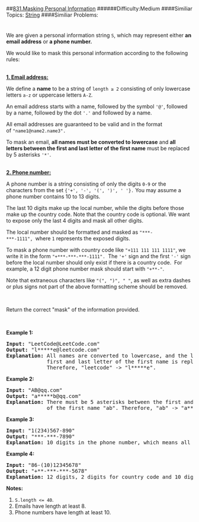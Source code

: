 ##[831.Masking Personal Information](https://leetcode.com/problems/masking-personal-information/description/ "831.Masking Personal Information")
######Difficulty:Medium
####Similiar Topics:
  [String](https://leetcode.com//tag/string)
####Similiar Problems:

<div class="question-description__3U1T" style="padding-top: 10px;"><div><p>We are given a&#160;personal information string <code>S</code>, which may represent&#160;either <strong>an email address</strong> or <strong>a phone number.</strong></p>

<p>We would like to mask this&#160;personal information according to the&#160;following rules:</p>

<p><br/>
<u><strong>1. Email address:</strong></u></p>

<p>We define a&#160;<strong>name</strong> to be a string of <code>length &#8805; 2</code> consisting&#160;of only lowercase letters&#160;<code>a-z</code> or uppercase&#160;letters&#160;<code>A-Z</code>.</p>

<p>An email address starts with a name, followed by the&#160;symbol <code>'@'</code>, followed by a name, followed by the&#160;dot&#160;<code>'.'</code>&#160;and&#160;followed by a name.&#160;</p>

<p>All email addresses are&#160;guaranteed to be valid and in the format of&#160;<code>"name1@name2.name3".</code></p>

<p>To mask an email, <strong>all names must be converted to lowercase</strong> and <strong>all letters between the first and last letter of the first name</strong> must be replaced by 5 asterisks <code>'*'</code>.</p>

<p><br/>
<u><strong>2. Phone number:</strong></u></p>

<p>A phone number is a string consisting of&#160;only the digits <code>0-9</code> or the characters from the set <code>{'+', '-', '(', ')', '&#160;'}.</code>&#160;You may assume a phone&#160;number contains&#160;10 to 13 digits.</p>

<p>The last 10 digits make up the local&#160;number, while the digits before those make up the country code. Note that&#160;the country code is optional. We want to expose only the last 4 digits&#160;and mask all other&#160;digits.</p>

<p>The local&#160;number&#160;should be formatted and masked as <code>"***-***-1111",&#160;</code>where <code>1</code> represents the exposed digits.</p>

<p>To mask a phone number with country code like <code>"+111 111 111 1111"</code>, we write it in the form <code>"+***-***-***-1111".</code>&#160; The <code>'+'</code>&#160;sign and the first <code>'-'</code>&#160;sign before the local number should only exist if there is a country code.&#160; For example, a 12 digit phone number mask&#160;should start&#160;with <code>"+**-"</code>.</p>

<p>Note that extraneous characters like <code>"(", ")", " "</code>, as well as&#160;extra dashes or plus signs not part of the above formatting scheme should be removed.</p>

<p>&#160;</p>

<p>Return the correct "mask" of the information provided.</p>

<p>&#160;</p>

<p><strong>Example 1:</strong></p>

<pre><strong>Input: </strong>"LeetCode@LeetCode.com"
<strong>Output: </strong>"l*****e@leetcode.com"
<strong>Explanation:&#160;</strong>All names are converted to lowercase, and the letters between the
&#160;            first and last letter of the first name is replaced by 5 asterisks.
&#160;            Therefore, "leetcode" -&gt; "l*****e".
</pre>

<p><strong>Example 2:</strong></p>

<pre><strong>Input: </strong>"AB@qq.com"
<strong>Output: </strong>"a*****b@qq.com"
<strong>Explanation:&#160;</strong>There must be 5 asterisks between the first and last letter 
&#160;            of the first name "ab". Therefore, "ab" -&gt; "a*****b".
</pre>

<p><strong>Example 3:</strong></p>

<pre><strong>Input: </strong>"1(234)567-890"
<strong>Output: </strong>"***-***-7890"
<strong>Explanation:</strong>&#160;10 digits in the phone number, which means all digits make up the local number.
</pre>

<p><strong>Example 4:</strong></p>

<pre><strong>Input: </strong>"86-(10)12345678"
<strong>Output: </strong>"+**-***-***-5678"
<strong>Explanation:</strong>&#160;12 digits, 2 digits for country code and 10 digits for local number. 
</pre>

<p><strong>Notes:</strong></p>

<ol>
	<li><code>S.length&#160;&lt;=&#160;40</code>.</li>
	<li>Emails have length at least 8.</li>
	<li>Phone numbers have length at least 10.</li>
</ol></div></div><div> </div><div> </div><div> </div><div> </div><div> </div><div> </div><div> </div><div> </div><div> </div><div> </div><div> </div><div> </div><div> </div><div> </div><div> </div><div> </div><div> </div><div> </div><div> </div><div> </div><div> </div><div> </div><div> </div><div> </div><div> </div><div> </div><div> </div><div> </div><div> </div><div> </div><div> </div><div> </div><div> </div><div> </div><div> </div><div> </div><div> </div><div> </div><div> </div><div> </div><div> </div><div> </div><div> </div><div> </div><div> </div><div> </div><div> </div><div> </div><div> </div><div> </div><div> </div><div> </div><div> </div><div> </div><div> </div><div> </div><div> </div><div> </div><div> </div><div> </div><div> </div><div> </div><div> </div><div> </div><div> </div><div> </div><div> </div><div> </div><div> </div><div> </div><div> </div><div> </div><div> </div><div> </div><div> </div><div> </div><div> </div><div> </div><div> </div><div> </div><div> </div><div> </div><div> </div><div> </div><div> </div><div> </div><div> </div><div> </div><div> </div><div> </div><div> </div><div> </div><div> </div><div> </div><div> </div><div> </div><div> </div><div> </div><div> </div><div> </div><div> </div><div> </div><div> </div><div> </div><div> </div><div> </div><div> </div><div> </div><div> </div><div> </div><div> </div><div> </div>